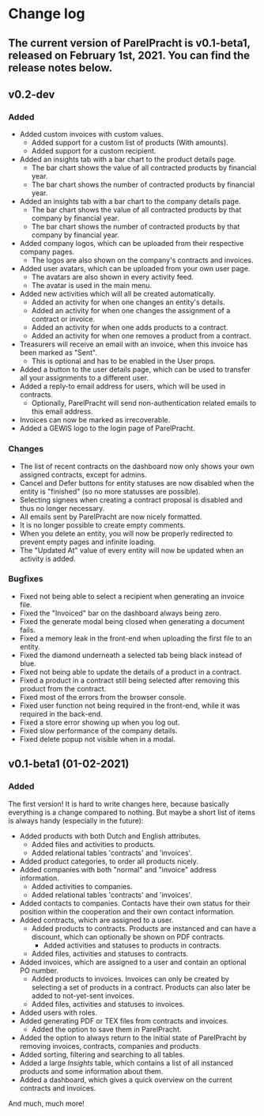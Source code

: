 # Change log
The current version of ParelPracht is **v0.1-beta1**, released on February 1st, 2021.
You can find the release notes below.
----------------------

## v0.2-dev
### Added
- Added custom invoices with custom values.
  - Added support for a custom list of products (With amounts).
  - Added support for a custom recipient.
- Added an insights tab with a bar chart to the product details page.
  - The bar chart shows the value of all contracted products by financial year.
  - The bar chart shows the number of contracted products by financial year.
- Added an insights tab with a bar chart to the company details page.
  - The bar chart shows the value of all contracted products by that company by financial year.
  - The bar chart shows the number of contracted products by that company by financial year.
- Added company logos, which can be uploaded from their respective company pages.
  - The logos are also shown on the company's contracts and invoices.
- Added user avatars, which can be uploaded from your own user page.
  - The avatars are also shown in every activity feed.
  - The avatar is used in the main menu.
- Added new activities which will all be created automatically.
  - Added an activity for when one changes an entity's details.
  - Added an activity for when one changes the assignment of a contract or invoice.
  - Added an activity for when one adds products to a contract.
  - Added an activity for when one removes a product from a contract.
- Treasurers will receive an email with an invoice, when this invoice has been marked as "Sent".
  - This is optional and has to be enabled in the User props.
- Added a button to the user details page, which can be used to transfer all your assignments to a different user.
- Added a reply-to email address for users, which will be used in contracts.
  - Optionally, ParelPracht will send non-authentication related emails to this email address.
- Invoices can now be marked as irrecoverable.
- Added a GEWIS logo to the login page of ParelPracht.

### Changes
- The list of recent contracts on the dashboard now only shows your own assigned contracts, except for admins.
- Cancel and Defer buttons for entity statuses are now disabled when the entity is "finished" (so no more statusses are possible).
- Selecting signees when creating a contract proposal is disabled and thus no longer necessary.
- All emails sent by ParelPracht are now nicely formatted.
- It is no longer possible to create empty comments.
- When you delete an entity, you will now be properly redirected to prevent empty pages and infinite loading.
- The "Updated At" value of every entity will now be updated when an activity is added.

### Bugfixes
- Fixed not being able to select a recipient when generating an invoice file.
- Fixed the "Invoiced" bar on the dashboard always being zero.
- Fixed the generate modal being closed when generating a document fails.
- Fixed a memory leak in the front-end when uploading the first file to an entity.
- Fixed the diamond underneath a selected tab being black instead of blue.
- Fixed not being able to update the details of a product in a contract.
- Fixed a product in a contract still being selected after removing this product from the contract.
- Fixed most of the errors from the browser console.
- Fixed user function not being required in the front-end, while it was required in the back-end.
- Fixed a store error showing up when you log out.
- Fixed slow performance of the company details.
- Fixed delete popup not visible when in a modal.

## v0.1-beta1 (01-02-2021)
### Added
The first version! It is hard to write changes here, because basically everything is a change compared to nothing.
But maybe a short list of items is always handy (especially in the future):
- Added products with both Dutch and English attributes.
  - Added files and activities to products.
  - Added relational tables 'contracts' and 'invoices'.
- Added product categories, to order all products nicely.
- Added companies with both "normal" and "invoice" address information.
  - Added activities to companies.
  - Added relational tables 'contracts' and 'invoices'.
- Added contacts to companies. Contacts have their own status for their position within the cooperation and their own contact information.
- Added contracts, which are assigned to a user.
  - Added products to contracts. Products are instanced and can have a discount, which can optionally be shown on PDF contracts.
    - Added activities and statuses to products in contracts.
  - Added files, activities and statuses to contracts.
- Added invoices, which are assigned to a user and contain an optional PO number.
  - Added products to invoices. Invoices can only be created by selecting a set of products in a contract. Products can also later be added to not-yet-sent invoices.
  - Added files, activities and statuses to invoices.
- Added users with roles.
- Added generating PDF or TEX files from contracts and invoices.
  - Added the option to save them in ParelPracht.
- Added the option to always return to the initial state of ParelPracht by removing invoices, contracts, companies and products.
- Added sorting, filtering and searching to all tables.
- Added a large *Insights* table, which contains a list of all instanced products and some information about them.
- Added a dashboard, which gives a quick overview on the current contracts and invoices.

And much, much more!
